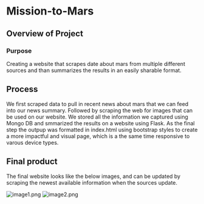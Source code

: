 # Mission-to-Mars

## Overview of Project

### Purpose

Creating a website that scrapes date about mars from multiple different sources and than summarizes the results in an easily sharable format.

## Process

We first scraped data to pull in recent news about mars that we can feed into our news summary. Followed by scraping the web for images that can be used on our website. We stored all the information we captured using Mongo DB and smmarized the results on a website using Flask. As the final step the outpup was formatted in index.html using bootstrap styles to create a more impactful and visual page, which is a the same time responsive to varous device types. 

## Final product

The final website looks like the below images, and can be updated by scraping the newest available information when the sources update. 

![image1.png](https://github.com/kejtkjet1/Mission-to-Mars/tree/main/images/image1.png)
![image2.png](https://github.com/kejtkjet1/Mission-to-Mars/tree/main/images/image2.png)
